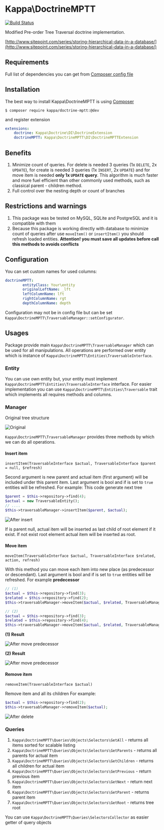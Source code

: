 # Kappa\DoctrineMPTT

[![Build Status](https://travis-ci.org/Kappa-org/DoctrineMPTT.svg?branch=master)](https://travis-ci.org/Kappa-org/DoctrineMPTT)

Modified Pre-order Tree Traversal doctrine implementation.

[http://www.sitepoint.com/series/storing-hierarchical-data-in-a-database/](http://www.sitepoint.com/series/storing-hierarchical-data-in-a-database/)

## Requirements

Full list of dependencies you can get from [Composer config file](https://github.com/Kappa-org/DoctrineMPTT/blob/master/composer.json)

## Installation

The best way to install Kappa\DoctrineMPTT is using [Composer](https://getcomposer.org)

```shell
$ composer require kappa/doctrine-mptt:@dev
```

and register extension

```yaml
extensions:
    doctrine: Kappa\Doctrine\DI\DoctrineExtension
    doctrineMPTT: Kappa\DoctrineMPTT\DI\DoctrineMPTTExtension
```

## Benefits

1. Minimize count of queries. For delete is needed 3 queries (1x `DELETE`, 2x `UPDATE`), for 
create is needed 3 queries (1x `INSERT`, 2x `UPDATE`) and for move item is needed **only 1x `UPDATE`
query**. This algorithm is much faster and more fuel efficient than other commonly used methods, such as
classical parent - children method.
2. Full control over the nesting depth or count of branches

## Restrictions and warnings

1. This package was be tested on MySQL, SQLite and PostgreSQL and it is compatible with them
2. Because this package is working directly with database to minimize count of queries after use 
`moveItem()` or `insertItem()` you should refresh loaded entities. **Attention! you must save all
updates before call this methods to avoids conflicts**

## Configuration

You can set custom names for used columns:

```yaml
doctrineMPTT:
        entityClass: Your\entity
		originalLeftName: _lft
		leftColumnName: lft
		rightColumnName: rgt
		depthColumnName: depth
```

Configuration may not be in config file but can be set `Kappa\DoctrineMPTT\TraversableManager::setConfigurator`.

## Usages

Package provide main `Kappa\DoctrineMPTT\TraversableManager` which can be used for all manipulations.
All operations are performed over entity which is instance of `Kappa\DoctrineMPTT\Entities\TraversableInterface`.


### Entity

You can use own entity but, your entity must implement `Kappa\DoctrineMPTT\Entities\TraversableInterface` interface.
For easier implementation you can use `Kappa\DoctrineMPTT\Entities\Traversable` trait which implements all
requires methods and columns.

### Manager

Original tree structure

![Original](./docs/images/original.png)

`Kappa\DoctrineMPTT\TraversableManager` provides three methods by which we can do all operations.

#### Insert item

`insertItem(TraversableInterface $actual, TraversableInterface $parent = null, $refresh)`

Second argument is new parent and actual item (first argument) will be included under this parent item. 
Last argument is bool and if is set to `true` entities will be refreshed. For example: This code generate 
next tree

```php
$parent = $this->repository->find(4);
$actual = new TraversableEntity();
// ....
$this->traversableManager->insertItem($parent, $actual);
```

![After insert](./docs/images/insertItem.png)

If is parent null, actual item will be inserted as last child of root element if it exist. If not exist root
element actual item will be inserted as root. 

#### Move item

`moveItem(TraversableInterface $actual, TraversableInterface $related, action, refresh)` 

With this method you can move each item into new place (as predecessor or descendant). 
Last argument is bool and if is set to `true` entities will be refreshed.
For example **predecessor**

```php
// (1)
$actual = $this->repository->find(3);
$related = $this->repository->find(2);
$this->traversableManager->moveItem($actual, $related, TraversableManager::PREDECESSOR); // (1) - move actual before related

// (2)
$actual = $this->repository->find(3);
$related = $this->repository->find(4);
$this->traversableManager->moveItem($actual, $related, TraversableManager::DESCENDANT); // (2) - move actual as child of related
```

**(1) Result**

![After move predecessor](./docs/images/moveItemPredecessor.png)

**(2) Result**

![After move predecessor](./docs/images/moveItemDescendant.png)

#### Remove item

`removeItem(TraversableInterface $actual)` 

Remove item and all its children
For example:

```php
$actual = $this->repository->find(2);
$this->traversableManager->removeItem($actual);
```

![After delete](./docs/images/removeItem.png)

### Queries

1. `Kappa\DoctrineMPTT\Queries\Objects\Selectors\GetAll` - returns all items sorted for scalable listing
2. `Kappa\DoctrineMPTT\Queries\Objects\Selectors\GetParents` - returns all parents for actual item
3. `Kappa\DoctrineMPTT\Queries\Objects\Selectors\GetChildren` - returns all children for actual item
4. `Kappa\DoctrineMPTT\Queries\Objects\Selectors\GetPrevious` - return previous item
5. `Kappa\DoctrineMPTT\Queries\Objects\Selectors\GetNext` - return next item
6. `Kappa\DoctrineMPTT\Queries\Objects\Selectors\GetParent` - returns parent item
7. `Kappa\DoctrineMPTT\Queries\Objects\Selectors\GetRoot` - returns tree root

You can use `Kappa\DoctrineMPTT\Queries\SelectorsCollector` as easier getter of query objects
